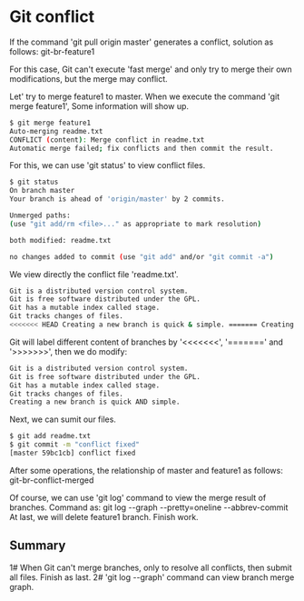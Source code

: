 # Git conflict

If the command 'git pull origin master' generates a conflict, solution as follows:
git-br-feature1

For this case, Git can't execute 'fast merge' and only try to merge their own modifications, but the merge may conflict.

Let' try to merge feature1 to master. When we execute the command 'git merge feature1', Some information will show up.
```bash
$ git merge feature1
Auto-merging readme.txt
CONFLICT (content): Merge conflict in readme.txt
Automatic merge failed; fix conflicts and then commit the result.
```


For this, we can use 'git status' to view conflict files.
```bash
$ git status
On branch master
Your branch is ahead of 'origin/master' by 2 commits.

Unmerged paths:
(use "git add/rm <file>..." as appropriate to mark resolution)

both modified: readme.txt

no changes added to commit (use "git add" and/or "git commit -a")
```


We view directly the conflict file 'readme.txt'.
```bash
Git is a distributed version control system.
Git is free software distributed under the GPL.
Git has a mutable index called stage.
Git tracks changes of files.
<<<<<<< HEAD Creating a new branch is quick & simple. ======= Creating a new branch is quick AND simple. >>>>>>> feature1
```


Git will label different content of branches by '<<<<<<<', '=======' and '>>>>>>>', then we do modify:
```bash
Git is a distributed version control system.
Git is free software distributed under the GPL.
Git has a mutable index called stage.
Git tracks changes of files.
Creating a new branch is quick AND simple.
```


Next, we can sumit our files.
```bash
$ git add readme.txt 
$ git commit -m "conflict fixed"
[master 59bc1cb] conflict fixed
```

After some operations, the relationship of master and feature1 as follows:
git-br-conflict-merged

Of course, we can use 'git log' command to view the merge result of branches.
Command as: git log --graph --pretty=oneline --abbrev-commit
At last, we will delete feature1 branch.
Finish work.

## Summary
1#  When Git can't merge branches,  only to resolve all conflicts, then submit all files. Finish as last.
2#  'git log --graph' command can view branch merge graph.